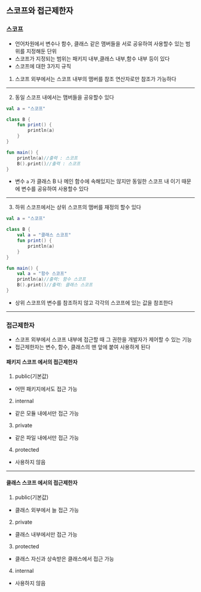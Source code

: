 ## 스코프와 접근제한자
### 스코프
- 언어차원에서 변수나 함수, 클래스 같은 맴버들을 서로 공유하여 사용할수 있는 범위를 지정해둔 단위
- 스코프가 지정되는 범위는 패키지 내부,클래스 내부,함수 내부 등이 있다 
- 스코프에 대한 3가지 규칙
1. 스코프 외부에서는 스코프 내부의 맴버를 참조 연산자로만 참조가 가능하다
---
2. 동일 스코프 내에서는 맴버들을 공유할수 있다
```kotlin
val a = "스코프"

class B {
    fun print() {
        println(a)
    }
}

fun main() {
    println(a)//출력 : 스코프
    B().print()//출력 : 스코프
}
```
- 변수 `a` 가 클래스 B 나 메인 함수에 속해있지는 않지만 동일한 스코프 내 이기 때문에 변수를 공유하여 사용할수 있다
---
3. 하위 스코프에서는 상위 스코프의 맴버를 재정의 할수 있다
```kotlin
val a = "스코프"

class B {
    val a = "클래스 스코프"
    fun print() {
        println(a)
    }
}

fun main() {
    val a = "함수 스코프"
    println(a)//출력: 함수 스코프
    B().print()//출력: 클래스 스코프
}
```
- 상위 스코프의 변수를 참조하지 않고 각각의 스코프에 있는 값을 참조한다
---
### 접근제한자
- 스코프 외부에서 스코프 내부에 접근할 때 그 권한을 개발자가 제어할 수 있는 기능
- 접근제한자는 변수, 함수, 클래스의 맨 앞에 붙여 사용하게 된다
#### 패키지 스코프 에서의 접근제한자
1. public(기본값)
- 어떤 패키지에서도 접근 가능
2. internal
- 같은 모듈 내에서만 접근 가능
3. private 
- 같은 파일 내에서만 접근 가능
4. protected
- 사용하지 않음
---
#### 클래스 스코프 에서의 접근제한자
1. public(기본값)
- 클래스 외부에서 늘 접근 가능
2. private 
- 클래스 내부에서만 접근 가능
3. protected
- 클래스 자신과 상속받은 클래스에서 접근 가능
4. internal 
- 사용하지 않음